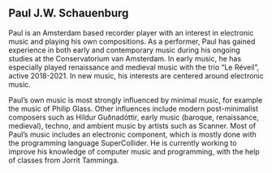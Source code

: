## Paul J.W. Schauenburg

Paul is an Amsterdam based recorder player with an interest in electronic music and playing his own compositions. As a performer, Paul has gained experience in both early and contemporary music during his ongoing studies at the Conservatorium van Amsterdam. In early music, he has especially played renaissance and medieval music with the trio “Le Réveil”, active 2018-2021. In new music, his interests are centered around electronic music.

Paul’s own music is most strongly influenced by minimal music, for example the music of Philip Glass. Other influences include modern post-minimalist composers such as Hildur Guðnadóttir, early music (baroque, renaissance, medieval), techno, and ambient music by artists such as Scanner. Most of Paul’s music includes an electronic component, which is mostly done with the programming language SuperCollider. He is currently working to improve his knowledge of computer music and programming, with the help of classes from Jorrit Tamminga.
